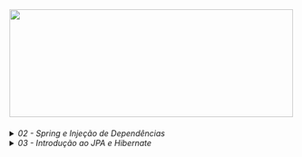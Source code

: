 <div align="left">
  <a href="https://github.com/kako13">
    <img float:left height="190em" width=500 src="https://github-readme-stats.vercel.app/api/pin?username=kako13&repo=algafood-api&card_width=250&theme=codeSTACKr&hide_border=true&bg_color=00000000"/>
  </a>
</div>

####

<details>
  <summary><i>02 - Spring e Injeção de Dependências</i></summary>

1. Por que aprender e usar Spring?
2. Conhecendo o ecossistema Spring
3. Spring vs Jakarta EE (Java EE)
4. Conhecendo o Spring Boot
5. [Criando um projeto Spring Boot com Spring Initializr](https://start.spring.io)
6. Conhecendo o Maven e o pom.xml de um projeto Spring Boot
7. Criando um controller com Spring MVC (Hello World!)
8. Restart mais rápido da aplicação com DevTools
9. [O que é injeção de dependências?](https://github.com/kako13/exemplo-di)
10. Conhecendo o IoC Container do Spring
11. Definindo beans com @Component
12. Injetando dependências (beans Spring)
13. Usando @Configuration e @Bean para definir beans
14. Conhecendo os pontos de injeção e a anotação @Autowired
15. Dependência opcional com @Autowired
16. Ambiguidade de beans e injeção de lista de beans
17. Desambiguação de beans com @Primary em um dos beans
18. Desambiguação de beans com @Qualifier
19. Desambiguação de beans com anotação customizada ⭐
20. Mudando o comportamento da aplicação com Spring Profiles (de ambiente à seleção implementações) ⭐
<details>
  <summary><i>21. Criando métodos de callback do ciclo de vida dos beans</i></summary>

Existem três formas possíveis:

* Através das anotações @PostConstructor e @PreDestroy:

```
    @PostConstruct
    public void init(){
        System.out.println("INIT " + notificador);
    }
    
    @PreDestroy
    public void destroy(){
        System.out.println("DESTROY " + notificador);
    }
```
* Através da anotações @Bean(initMethod = "init", destroyMethod = "destroy"), numa classe de configuração de um bean:

```
@Configuration
public class ServiceConfig {
    @Bean(initMethod = "init", destroyMethod = "destroy")
    public AtivacaoClienteService ativacaoClienteService(){
        return new AtivacaoClienteService();
    }
}
```
* Através da implementação das interfaces InitializingBean e DisposableBean:

```
public class AtivacaoClienteService implements InitializingBean, DisposableBean {

    @TipoDoNotificador(NivelUrgencia.SEM_URGENCIA) // via SMS
    @Autowired
    private Notificador notificador;

    @Override
    public void afterPropertiesSet() throws Exception {
        System.out.println("INIT " + notificador);
        // Qualquer lógica de inicialização adicional pode ser colocada aqui
    }

    @Override
    public void destroy() throws Exception {
        System.out.println("DESTROY " + notificador);
        // Qualquer lógica de destruição adicional pode ser colocada aqui
    }
}
```
</details>

22. Publicando e consumindo eventos customizados ⭐
23. Configurando projetos Spring Boot com o [application.properties](https://docs.spring.io/spring-boot/docs/current/reference/html/application-properties.html)
24. Substituindo propriedades via linha de comando e variáveis de ambiente
25. Criando e acessando propriedades customizadas com @Value
26. Acessando propriedades com @ConfigurationProperties
27. Alterando a configuração do projeto dependendo do ambiente (com Spring Profiles) ⭐
<details>
    <summary>28. Ativando o Spring Profile por linha de comando e variável de ambiente</summary>

Linha de comando:
```
java -jar .\target\algafood-api-0.0.1-SNAPSHOT.jar --spring.profiles.active=development
```

Variável de ambiente:

Linux:
```
export SPRING_PROFILES_ACTIVE=production
```
Windows:
- Temporária
```
set SPRING_PROFILES_ACTIVE=production
```
- Permanente
```
setx SPRING_PROFILES_ACTIVE=production
```
</details>
</details>
<details>
  <summary><i>03 - Introdução ao JPA e Hibernate</i></summary>

1. Instalando o MySQL Server e MySQL Workbench (adotei o docker-compose.yaml)
2. O que é JPA e Hibernate
3. Adicionando JPA e configurando o Data Source
4. Mapeando entidades com JPA
5. Criando as tabelas do banco a partir das entidades
6. Mapeando o id da entidade para autoincremento
7. Importando dados de teste com import.sql
8. Consultando objetos do banco de dados
9. Adicionando um objeto no banco de dados
10. Buscando um objeto pelo id no banco de dados
11. Atualizando um objeto no banco de dados
12. Excluindo um objeto do banco de dados
13. Conhecendo o padrão Agregate do DDD
14. Conhecendo e implementando o padrão Repository (por agregate)
15. Conhecendo e usando o Lombok
16. Desafio: Lombok e repositório de restaurantes
</details>